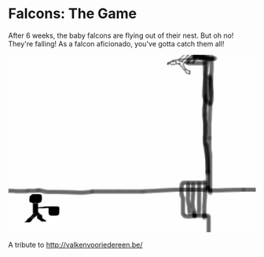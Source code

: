 # Falcons: The Game

After 6 weeks, the baby falcons are flying out of their nest. But oh no! They're falling! As a falcon aficionado, you've gotta catch them all!

![Animated GIF](falcons.gif)

A tribute to http://valkenvooriedereen.be/
